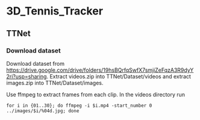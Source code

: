 # 3D_Tennis_Tracker

## TTNet

### Download dataset 

Download dataset from https://drive.google.com/drive/folders/19hsBQrfqSwfX7smjiZeFqzA3R9dyY2ri?usp=sharing. Extract videos.zip into TTNet/Dataset/videos and extract images.zip into TTNet/Dataset/images.

Use ffmpeg to extract frames from each clip. In the videos directory run
```
for i in {01..30}; do ffmpeg -i $i.mp4 -start_number 0 ../images/$i/%04d.jpg; done
```
